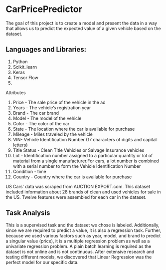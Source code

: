 # CarPricePredictor

The goal of this project is to create a model and present the data in a way that allows us to predict the expected value of a given vehicle based on the dataset.

## Languages and Libraries:

1. Python
2. Scikit_learn
3. Keras
4. Tensor Flow
5. 
Attributes
1. Price - The sale price of the vehicle in the ad
2. Years - The vehicle’s registration year
3. Brand - The car brand
4. Model - The model of the vehicle
5. Color - The color of the car
6. State - The location where the car is available for purchase
7. Mileage - Miles traveled by the vehicle
8. VIN- Vehicle Identification Number (17 characters of digits and capital letters)
9. Title Status - Clean Title Vehicles or Salvage Insurance vehicles
10. Lot - Identification number assigned to a particular quantity or lot of material from a
single manufacturer.For cars, a lot number is combined with a serial number to form the
Vehicle Identification Number
11. Condition - time
12. Country - Country where the car is available for purchase

US Cars' data was scraped from AUCTION EXPORT.com. This dataset included information about 28 brands of clean and used vehicles for sale in the US. Twelve features were assembled for each car in the dataset.


## Task Analysis
This is a supervised task and the dataset we chose is labeled. Additionally, since we are required to predict a value, it is also a regression task. Further, because we used various factors such as year, model, and brand to predict a singular value (price), it is a multiple regression problem as well as a univariate regression problem. A plain batch learning is required as the dataset is not online and is not continuous.
After extensive research and testing different models, we discovered that Linear Regression was the perfect model for our specific data.
